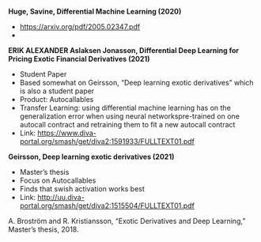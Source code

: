 **Huge, Savine, Differential Machine Learning (2020)**
+ https://arxiv.org/pdf/2005.02347.pdf
+ 


**ERIK ALEXANDER Aslaksen Jonasson, Differential Deep Learning for Pricing Exotic Financial Derivatives (2021)**
+ Student Paper
+ Based somewhat on Geirsson, “Deep learning exotic derivatives” which is also a student paper
+ Product: Autocallables
+ Transfer Learning: using differential machine learning has on the generalization error when using neural networkspre-trained on one autocall contract and retraining them to fit a new autocall contract
+ Link: https://www.diva-portal.org/smash/get/diva2:1591933/FULLTEXT01.pdf


**Geirsson, Deep learning exotic derivatives (2021)**
+  Master’s thesis
+ Focus on Autocallables
+ Finds that swish activation works best
+ Link: http://uu.diva-portal.org/smash/get/diva2:1515504/FULLTEXT01.pdf


A. Broström and R. Kristiansson, “Exotic Derivatives and Deep
Learning,” Master’s thesis, 2018.